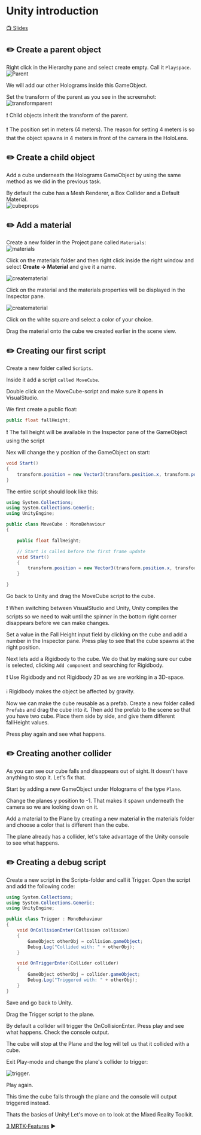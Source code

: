 # Unity introduction

[📺 Slides](https://grynag.github.io/MixedRealityDevelopment/2-Unity-Introduction/Slides.html#1)



## ✏️ Create a parent object
Right click in the Hierarchy pane and select create empty. Call it  ```Playspace```.  
![Parent](Screenshots/Parent.jpg)

We will add our other Holograms inside this GameObject. 

Set the transform of the parent as you see in the screenshot:    
![transformparent](Screenshots/transformparent.jpg)

❗️ Child objects inherit the transform of the parent.

❗️ The position set in meters (4 meters). The reason for setting 4 meters is so that the object spawns in 4 meters in front of the camera in the HoloLens.

## ✏️ Create a child object
Add a cube underneath the Holograms GameObject by using the same method as we did in the previous task. 

By default the cube has a Mesh Renderer, a Box Collider and a Default Material.   
![cubeprops](Screenshots/cubeprops.jpg)

## ✏️ Add a material
Create a new folder in the Project pane called `Materials`:  
![materials](Screenshots/materials.jpg)

Click on the materials folder and then right click inside the right window and select **Create -> Material** and give it a name. 

![creatematerial](Screenshots/creatematerial.jpg)

Click on the material and the materials properties will be displayed in the Inspector pane. 

![creatematerial](Screenshots/materialprops.jpg)

Click on the white square and select a color of your choice. 

Drag the material onto the cube we created earlier in the scene view. 

## ✏️ Creating our first script
Create a new folder called `Scripts`.

Inside it add a script `called MoveCube`. 

Double click on the MoveCube-script and make sure it opens in VisualStudio. 

We first create a public float: 
```C#
public float fallHeight;
```
❗️ The fall height will be available in the Inspector pane of the GameObject using the script

Nex will change the y position of the GameObject on start:

```C#
void Start()
{
    transform.position = new Vector3(transform.position.x, transform.position.y + fallHeight, transform.position.z); 
}
```

The entire script should look like this: 
```C#
using System.Collections;
using System.Collections.Generic;
using UnityEngine;

public class MoveCube : MonoBehaviour
{

    public float fallHeight;

    // Start is called before the first frame update
    void Start()
    {
        transform.position = new Vector3(transform.position.x, transform.position.y + fallHeight, transform.position.z); 
    }

}
```

Go back to Unity and drag the MoveCube script to the cube. 

❗️ When switching between VisualStudio and Unity, Unity compiles the scripts so we need to wait until the spinner in the bottom right corner disappears before we can make changes. 

Set a value in the Fall Height input field by clicking on the cube and add a number in the Inspector pane. Press play to see that the cube spawns at the right position.

Next lets add a Rigidbody to the cube. We do that by making sure our cube is selected, clicking `Add component` and searching for Rigidbody. 

❗️ Use Rigidbody and not Rigidbody 2D as we are working in a 3D-space.

ℹ️ Rigidbody makes the object be affected by gravity.

Now we can make the cube reusable as a prefab. Create a new folder called `Prefabs` and drag the cube into it. Then add the prefab to the scene so that you have two cube. Place them side by side, and give them different fallHeight values.

Press play again and see what happens. 

## ✏️ Creating another collider
As you can see our cube falls and disappears out of sight. It doesn't have anything to stop it. Let's fix that.

Start by adding a new GameObject under Holograms of the type `Plane`. 

Change the planes y position to -1. That makes it spawn underneath the camera so we are looking down on it.

Add a material to the Plane by creating a new material in the materials folder and choose a color that is different than the cube.

The plane already has a collider, let's take advantage of the Unity console to see what happens. 

## ✏️ Creating a debug script
Create a new script in the Scripts-folder and call it Trigger. Open the script and add the following code:

```C#
using System.Collections;
using System.Collections.Generic;
using UnityEngine;

public class Trigger : MonoBehaviour
{
    void OnCollisionEnter(Collision collision)
    {
        GameObject otherObj = collision.gameObject;
        Debug.Log("Collided with: " + otherObj);
    }

    void OnTriggerEnter(Collider collider)
    {
        GameObject otherObj = collider.gameObject;
        Debug.Log("Triggered with: " + otherObj);
    }
}

```

Save and go back to Unity. 

Drag the Trigger script to the plane. 

By default a collider will trigger the OnCollisionEnter. Press play and see what happens. Check the console output. 

The cube will stop at the Plane and the log will tell us that it collided with a cube.

Exit Play-mode and change the plane's collider to trigger:

![trigger](Screenshots/trigger.jpg).

Play again. 

This time the cube falls through the plane and the console will output triggered instead. 

Thats the basics of Unity! Let's move on to look at the Mixed Reality Toolkit. 

[3 MRTK-Features](../3-MRTK-Features/TASK1.md) :arrow_forward:

